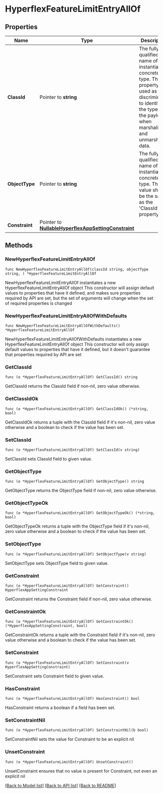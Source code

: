 # HyperflexFeatureLimitEntryAllOf

## Properties

Name | Type | Description | Notes
------------ | ------------- | ------------- | -------------
**ClassId** | Pointer to **string** | The fully-qualified name of the instantiated, concrete type. This property is used as a discriminator to identify the type of the payload when marshaling and unmarshaling data. | [default to "hyperflex.FeatureLimitEntry"]
**ObjectType** | Pointer to **string** | The fully-qualified name of the instantiated, concrete type. The value should be the same as the &#39;ClassId&#39; property. | [default to "hyperflex.FeatureLimitEntry"]
**Constraint** | Pointer to [**NullableHyperflexAppSettingConstraint**](hyperflex.AppSettingConstraint.md) |  | [optional] 

## Methods

### NewHyperflexFeatureLimitEntryAllOf

`func NewHyperflexFeatureLimitEntryAllOf(classId string, objectType string, ) *HyperflexFeatureLimitEntryAllOf`

NewHyperflexFeatureLimitEntryAllOf instantiates a new HyperflexFeatureLimitEntryAllOf object
This constructor will assign default values to properties that have it defined,
and makes sure properties required by API are set, but the set of arguments
will change when the set of required properties is changed

### NewHyperflexFeatureLimitEntryAllOfWithDefaults

`func NewHyperflexFeatureLimitEntryAllOfWithDefaults() *HyperflexFeatureLimitEntryAllOf`

NewHyperflexFeatureLimitEntryAllOfWithDefaults instantiates a new HyperflexFeatureLimitEntryAllOf object
This constructor will only assign default values to properties that have it defined,
but it doesn't guarantee that properties required by API are set

### GetClassId

`func (o *HyperflexFeatureLimitEntryAllOf) GetClassId() string`

GetClassId returns the ClassId field if non-nil, zero value otherwise.

### GetClassIdOk

`func (o *HyperflexFeatureLimitEntryAllOf) GetClassIdOk() (*string, bool)`

GetClassIdOk returns a tuple with the ClassId field if it's non-nil, zero value otherwise
and a boolean to check if the value has been set.

### SetClassId

`func (o *HyperflexFeatureLimitEntryAllOf) SetClassId(v string)`

SetClassId sets ClassId field to given value.


### GetObjectType

`func (o *HyperflexFeatureLimitEntryAllOf) GetObjectType() string`

GetObjectType returns the ObjectType field if non-nil, zero value otherwise.

### GetObjectTypeOk

`func (o *HyperflexFeatureLimitEntryAllOf) GetObjectTypeOk() (*string, bool)`

GetObjectTypeOk returns a tuple with the ObjectType field if it's non-nil, zero value otherwise
and a boolean to check if the value has been set.

### SetObjectType

`func (o *HyperflexFeatureLimitEntryAllOf) SetObjectType(v string)`

SetObjectType sets ObjectType field to given value.


### GetConstraint

`func (o *HyperflexFeatureLimitEntryAllOf) GetConstraint() HyperflexAppSettingConstraint`

GetConstraint returns the Constraint field if non-nil, zero value otherwise.

### GetConstraintOk

`func (o *HyperflexFeatureLimitEntryAllOf) GetConstraintOk() (*HyperflexAppSettingConstraint, bool)`

GetConstraintOk returns a tuple with the Constraint field if it's non-nil, zero value otherwise
and a boolean to check if the value has been set.

### SetConstraint

`func (o *HyperflexFeatureLimitEntryAllOf) SetConstraint(v HyperflexAppSettingConstraint)`

SetConstraint sets Constraint field to given value.

### HasConstraint

`func (o *HyperflexFeatureLimitEntryAllOf) HasConstraint() bool`

HasConstraint returns a boolean if a field has been set.

### SetConstraintNil

`func (o *HyperflexFeatureLimitEntryAllOf) SetConstraintNil(b bool)`

 SetConstraintNil sets the value for Constraint to be an explicit nil

### UnsetConstraint
`func (o *HyperflexFeatureLimitEntryAllOf) UnsetConstraint()`

UnsetConstraint ensures that no value is present for Constraint, not even an explicit nil

[[Back to Model list]](../README.md#documentation-for-models) [[Back to API list]](../README.md#documentation-for-api-endpoints) [[Back to README]](../README.md)


